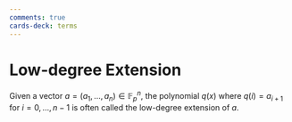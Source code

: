 ```yaml
---
comments: true
cards-deck: terms
---
```

# Low-degree Extension []()

Given a vector $a = (a _ 1,\dots,a _ n) \in \mathbb{F} _ p ^ n$, the polynomial $q(x)$ where $q(i) = a _ {i+1}$ for $i = 0,\dots,n-1$
is often called the low-degree extension of $a$.

[](1724465735266)
